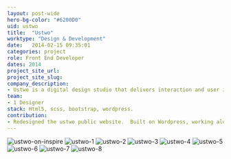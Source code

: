 ```yaml
---
layout: post-wide
hero-bg-color: "#6200D0"
uid: ustwo
title:  "Ustwo"
worktype: "Design & Development"
date:   2014-02-15 09:35:01
categories: project
role: Front End Developer
dates: 2014
project_site_url:
project_site_slug:
company_description:
- Ustwo is a digital design studio that delivers interaction and user interface design services.
team:
- 1 Designer
stack: Html5, scss, bootstrap, wordpress.
contribution:
- Redesigned the ustwo public website.  Built on Wordpress, working alongside 2 designers.  I built a responsive site, with large imagery, fixed navigation, blog, job postings.  It was featured and well received on siteinspire.com.
---
```



<div class="showcase ">
  <img src="/img/ustwo/ustwo-on-inspire.jpg" alt="ustwo-on-inspire">
  <img src="/img/ustwo/1.jpg" alt="ustwo-1">
  <img src="/img/ustwo/2.jpg" alt="ustwo-2">
  <img src="/img/ustwo/3.jpg" alt="ustwo-3">
  <img src="/img/ustwo/4.jpg" alt="ustwo-4">
  <img src="/img/ustwo/5.jpg" alt="ustwo-5">
  <img src="/img/ustwo/6.jpg" alt="ustwo-6">
  <img src="/img/ustwo/7.jpg" alt="ustwo-7">
  <img src="/img/ustwo/8.jpg" alt="ustwo-8">
</div>




